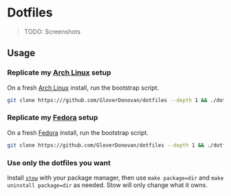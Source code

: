 # Dotfiles

> TODO: Screenshots

## Usage

### Replicate my [Arch Linux](/.archlinux) setup

On a fresh [Arch Linux][archlinux] install, run the bootstrap script.

```sh
git clone https:///github.com/GloverDonovan/dotfiles --depth 1 && ./dotfiles/.archlinux/bootstrap.sh
```

### Replicate my [Fedora](/.fedora) setup

On a fresh [Fedora][fedora] install, run the bootstrap script.

```sh
git clone https://github.com/GloverDonovan/dotfiles --depth 1 && ./dotfiles/.fedora/bootstrap.sh
```

### Use only the dotfiles you want

Install [`stow`][stow] with your package manager, then use `make package=dir` and `make uninstall package=dir` as needed. Stow will only change what it owns.

[archlinux]:  https://www.archlinux.org
[fedora]:     https://getfedora.org
[gnulinux]:   https://www.gnu.org/gnu/linux-and-gnu.html
[freesw]:     https://www.gnu.org/philosophy/free-sw.html
[stow]:       https://www.gnu.org/software/stow/manual/stow.html
